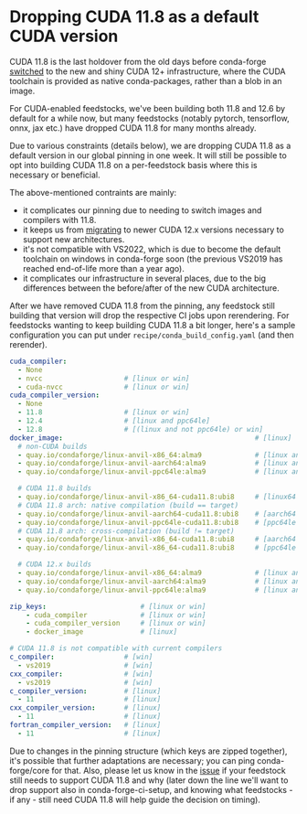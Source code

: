 # Dropping CUDA 11.8 as a default CUDA version

CUDA 11.8 is the last holdover from the old days before conda-forge
[switched](https://github.com/conda-forge/conda-forge.github.io/issues/1963)
to the new and shiny CUDA 12+ infrastructure, where the CUDA toolchain
is provided as native conda-packages, rather than a blob in an image.

For CUDA-enabled feedstocks, we've been building both 11.8 and 12.6 by default
for a while now, but many feedstocks (notably pytorch, tensorflow, onnx, jax etc.)
have dropped CUDA 11.8 for many months already.

Due to various constraints (details below), we are dropping CUDA 11.8 as a default
version in our global pinning in one week. It will still be possible to opt into
building CUDA 11.8 on a per-feedstock basis where this is necessary or beneficial.

<!-- truncate -->

The above-mentioned contraints are mainly:

- it complicates our pinning due to needing to switch images and compilers with 11.8.
- it keeps us from [migrating](https://github.com/conda-forge/conda-forge-pinning-feedstock/pull/7005)
  to newer CUDA 12.x versions necessary to support new architectures.
- it's not compatible with VS2022, which is due to become the default toolchain on windows
  in conda-forge soon (the previous VS2019 has reached end-of-life more than a year ago).
- it complicates our infrastructure in several places, due to the big differences between the
  before/after of the new CUDA architecture.

After we have removed CUDA 11.8 from the pinning, any feedstock still building that version
will drop the respective CI jobs upon rerendering. For feedstocks wanting to keep building
CUDA 11.8 a bit longer, here's a sample configuration you can put under
`recipe/conda_build_config.yaml` (and then rerender).

```yaml
cuda_compiler:
  - None
  - nvcc                    # [linux or win]
  - cuda-nvcc               # [linux or win]
cuda_compiler_version:
  - None
  - 11.8                    # [linux or win]
  - 12.4                    # [linux and ppc64le]
  - 12.8                    # [(linux and not ppc64le) or win]
docker_image:                                               # [linux]
  # non-CUDA builds
  - quay.io/condaforge/linux-anvil-x86_64:alma9             # [linux and os.environ.get("BUILD_PLATFORM") == "linux-64"]
  - quay.io/condaforge/linux-anvil-aarch64:alma9            # [linux and os.environ.get("BUILD_PLATFORM") == "linux-aarch64"]
  - quay.io/condaforge/linux-anvil-ppc64le:alma9            # [linux and os.environ.get("BUILD_PLATFORM") == "linux-ppc64le"]

  # CUDA 11.8 builds
  - quay.io/condaforge/linux-anvil-x86_64-cuda11.8:ubi8     # [linux64 and os.environ.get("BUILD_PLATFORM") == "linux-64"]
  # CUDA 11.8 arch: native compilation (build == target)
  - quay.io/condaforge/linux-anvil-aarch64-cuda11.8:ubi8    # [aarch64 and os.environ.get("BUILD_PLATFORM") == "linux-aarch64"]
  - quay.io/condaforge/linux-anvil-ppc64le-cuda11.8:ubi8    # [ppc64le and os.environ.get("BUILD_PLATFORM") == "linux-ppc64le"]
  # CUDA 11.8 arch: cross-compilation (build != target)
  - quay.io/condaforge/linux-anvil-x86_64-cuda11.8:ubi8     # [aarch64 and os.environ.get("BUILD_PLATFORM") == "linux-64"]
  - quay.io/condaforge/linux-anvil-x86_64-cuda11.8:ubi8     # [ppc64le and os.environ.get("BUILD_PLATFORM") == "linux-64"]

  # CUDA 12.x builds
  - quay.io/condaforge/linux-anvil-x86_64:alma9             # [linux and os.environ.get("BUILD_PLATFORM") == "linux-64"]
  - quay.io/condaforge/linux-anvil-aarch64:alma9            # [linux and os.environ.get("BUILD_PLATFORM") == "linux-aarch64"]
  - quay.io/condaforge/linux-anvil-ppc64le:alma9            # [linux and os.environ.get("BUILD_PLATFORM") == "linux-ppc64le"]

zip_keys:                       # [linux or win]
    - cuda_compiler             # [linux or win]
    - cuda_compiler_version     # [linux or win]
    - docker_image              # [linux]

# CUDA 11.8 is not compatible with current compilers
c_compiler:                 # [win]
  - vs2019                  # [win]
cxx_compiler:               # [win]
  - vs2019                  # [win]
c_compiler_version:         # [linux]
  - 11                      # [linux]
cxx_compiler_version:       # [linux]
  - 11                      # [linux]
fortran_compiler_version:   # [linux]
  - 11                      # [linux]
```

Due to changes in the pinning structure (which keys are zipped together), it's possible that
further adaptations are necessary; you can ping conda-forge/core for that. Also, please let us
know in the [issue](https://github.com/conda-forge/conda-forge-pinning-feedstock/issues/7404)
if your feedstock still needs to support CUDA 11.8 and why (later down the line we'll want to
drop support also in conda-forge-ci-setup, and knowing what feedstocks - if any - still need
CUDA 11.8 will help guide the decision on timing).
